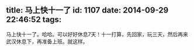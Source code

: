 title: 马上快十一了
id: 1107
date: 2014-09-29 22:46:52
tags:
---

 马上快十一了。哈哈。可以好好休息7天！十一打算，先回家，玩三天，然后再来武汉休息下，再准备上班。就这样。